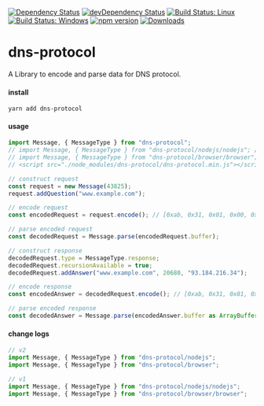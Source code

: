 [![Dependency Status](https://david-dm.org/plantain-00/dns-protocol.svg)](https://david-dm.org/plantain-00/dns-protocol)
[![devDependency Status](https://david-dm.org/plantain-00/dns-protocol/dev-status.svg)](https://david-dm.org/plantain-00/dns-protocol#info=devDependencies)
[![Build Status: Linux](https://travis-ci.org/plantain-00/dns-protocol.svg?branch=master)](https://travis-ci.org/plantain-00/dns-protocol)
[![Build Status: Windows](https://ci.appveyor.com/api/projects/status/github/plantain-00/dns-protocol?branch=master&svg=true)](https://ci.appveyor.com/project/plantain-00/dns-protocol/branch/master)
[![npm version](https://badge.fury.io/js/dns-protocol.svg)](https://badge.fury.io/js/dns-protocol)
[![Downloads](https://img.shields.io/npm/dm/dns-protocol.svg)](https://www.npmjs.com/package/dns-protocol)

# dns-protocol
A Library to encode and parse data for DNS protocol.

#### install

`yarn add dns-protocol`

#### usage

```ts
import Message, { MessageType } from "dns-protocol";
// import Message, { MessageType } from "dns-protocol/nodejs/nodejs"; // ES syntax
// import Message, { MessageType } from "dns-protocol/browser/browser"; // ES module
// <script src="./node_modules/dns-protocol/dns-protocol.min.js"></script>

// construct request
const request = new Message(43825);
request.addQuestion("www.example.com");

// encode request
const encodedRequest = request.encode(); // [0xab, 0x31, 0x01, 0x00, 0x00, 0x01, 0x00, 0x00, 0x00, 0x00, 0x00, 0x00, 0x03, 0x77, 0x77, 0x77, 0x07, 0x65, 0x78, 0x61, 0x6d, 0x70, 0x6c, 0x65, 0x03, 0x63, 0x6f, 0x6d, 0x00, 0x00, 0x01, 0x00, 0x01]

// parse encoded request
const decodedRequest = Message.parse(encodedRequest.buffer);

// construct response
decodedRequest.type = MessageType.response;
decodedRequest.recursionAvailable = true;
decodedRequest.addAnswer("www.example.com", 20680, "93.184.216.34");

// encode response
const encodedAnswer = decodedRequest.encode(); // [0xab, 0x31, 0x81, 0x80, 0x00, 0x01, 0x00, 0x01, 0x00, 0x00, 0x00, 0x00, 0x03, 0x77, 0x77, 0x77, 0x07, 0x65, 0x78, 0x61, 0x6d, 0x70, 0x6c, 0x65, 0x03, 0x63, 0x6f, 0x6d, 0x00, 0x00, 0x01, 0x00, 0x01, 0xc0, 0x0c, 0x00, 0x01, 0x00, 0x01, 0x00, 0x00, 0x50, 0xc8, 0x00, 0x04, 0x5d, 0xb8, 0xd8, 0x22]

// parse encoded response
const decodedAnswer = Message.parse(encodedAnswer.buffer as ArrayBuffer);
```

#### change logs

```ts
// v2
import Message, { MessageType } from "dns-protocol/nodejs";
import Message, { MessageType } from "dns-protocol/browser";

// v1
import Message, { MessageType } from "dns-protocol/nodejs/nodejs";
import Message, { MessageType } from "dns-protocol/browser/browser";
```

